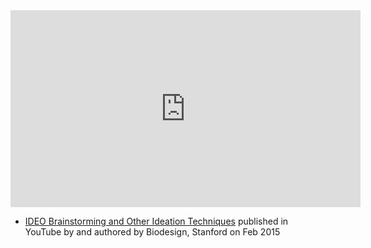 <iframe width="560" height="315" src="https://www.youtube.com/embed/xXsHI_VlhmY" title="YouTube video player" frameborder="0" allow="accelerometer; autoplay; clipboard-write; encrypted-media; gyroscope; picture-in-picture; web-share" allowfullscreen></iframe>

- [IDEO Brainstorming and Other Ideation Techniques](https://www.youtube.com/watch?v=xXsHI_VlhmY) published in YouTube by  and authored by Biodesign, Stanford on Feb 2015

